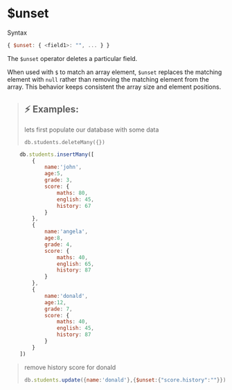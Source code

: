 # $unset

Syntax

```js
{ $unset: { <field1>: "", ... } }
````

The `$unset` operator deletes a particular field.

When used with `$` to match an array element, `$unset` replaces the matching element with `null` rather than removing the matching element from the array. This behavior keeps consistent the array size and element positions.

> ## :zap: Examples:
> lets first populate our database with some data
>
> ``` db.students.deleteMany({}) ```

```js
    db.students.insertMany([
        {
            name:'john',
            age:5,
            grade: 3,
            score: {
                maths: 80,
                english: 45,
                history: 67
            }
        },
        {
            name:'angela',
            age:8,
            grade: 4,
            score: {
                maths: 40,
                english: 65,
                history: 87
            }
        },
        {
            name:'donald',
            age:12,
            grade: 7,
            score: {
                maths: 40,
                english: 45,
                history: 87
            }
        }
    ])
```
>
> remove history score for donald
>
> ```js
> db.students.update({name:'donald'},{$unset:{"score.history":""}})
> ```
